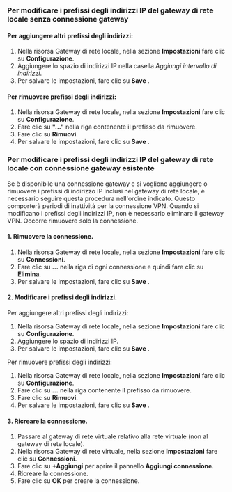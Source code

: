 ### <a name="noconnection"></a>Per modificare i prefissi degli indirizzi IP del gateway di rete locale senza connessione gateway

#### <a name="to-add-additional-address-prefixes"></a>Per aggiungere altri prefissi degli indirizzi:

1. Nella risorsa Gateway di rete locale, nella sezione **Impostazioni** fare clic su **Configurazione**.
2. Aggiungere lo spazio di indirizzi IP nella casella *Aggiungi intervallo di indirizzi*.
3. Per salvare le impostazioni, fare clic su **Save** .

#### <a name="to-remove-address-prefixes"></a>Per rimuovere prefissi degli indirizzi:

1. Nella risorsa Gateway di rete locale, nella sezione **Impostazioni** fare clic su **Configurazione**.
2. Fare clic su **"..."** nella riga contenente il prefisso da rimuovere.
3. Fare clic su **Rimuovi**.
4. Per salvare le impostazioni, fare clic su **Save** .

### <a name="withconnection"></a>Per modificare i prefissi degli indirizzi IP del gateway di rete locale con connessione gateway esistente

Se è disponibile una connessione gateway e si vogliono aggiungere o rimuovere i prefissi di indirizzo IP inclusi nel gateway di rete locale, è necessario seguire questa procedura nell'ordine indicato. Questo comporterà periodi di inattività per la connessione VPN. Quando si modificano i prefissi degli indirizzi IP, non è necessario eliminare il gateway VPN. Occorre rimuovere solo la connessione.

#### <a name="1-remove-the-connection"></a>1. Rimuovere la connessione.

1. Nella risorsa Gateway di rete locale, nella sezione **Impostazioni** fare clic su **Connessioni**.
2. Fare clic su **...** nella riga di ogni connessione e quindi fare clic su **Elimina**.
3. Per salvare le impostazioni, fare clic su **Save** .

#### <a name="2-modify-the-address-prefixes"></a>2. Modificare i prefissi degli indirizzi.

Per aggiungere altri prefissi degli indirizzi:

1. Nella risorsa Gateway di rete locale, nella sezione **Impostazioni** fare clic su **Configurazione**.
2. Aggiungere lo spazio di indirizzi IP.
3. Per salvare le impostazioni, fare clic su **Save** .

Per rimuovere prefissi degli indirizzi:

1. Nella risorsa Gateway di rete locale, nella sezione **Impostazioni** fare clic su **Configurazione**.
2. Fare clic su **...** nella riga contenente il prefisso da rimuovere.
3. Fare clic su **Rimuovi**.
4. Per salvare le impostazioni, fare clic su **Save** .

#### <a name="3-recreate-the-connection"></a>3. Ricreare la connessione.

1. Passare al gateway di rete virtuale relativo alla rete virtuale (non al gateway di rete locale).
2. Nella risorsa Gateway di rete virtuale, nella sezione **Impostazioni** fare clic su **Connessioni**.
3. Fare clic su **+Aggiungi** per aprire il pannello **Aggiungi connessione**.
4. Ricreare la connessione.
5. Fare clic su **OK** per creare la connessione.